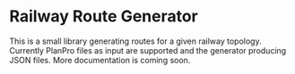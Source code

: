 # Railway Route Generator

This is a small library generating routes for a given railway topology.
Currently PlanPro files as input are supported and the generator producing JSON files.
More documentation is coming soon.
